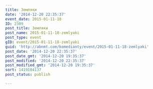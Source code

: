 ```yaml
---
title: Земляки
date: '2014-12-20 22:35:37'
event_date: 2015-01-11-18
ID: 2309
post_title: Земляки
post_name: 2015-01-11-18-zemlyaki
post_type: event
gID: event/2015-01-11-18-zemlyaki
guid: 'http://abnmt.com/komedianty/event/2015-01-11-18-zemlyaki'
post_date: '2014-12-20 22:35:37'
post_date_gmt: '2014-12-20 19:35:37'
post_modified: '2014-12-20 22:35:37'
post_modified_gmt: '2014-12-20 19:35:37'
sort: 1419104137
post_status: publish

---
```


